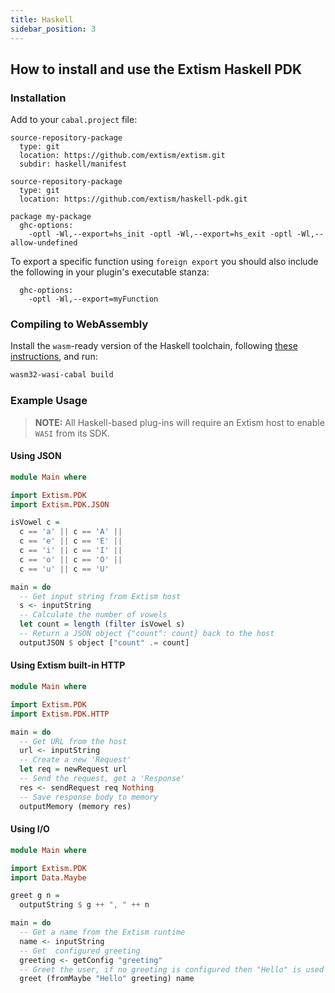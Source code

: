 ```yaml
---
title: Haskell
sidebar_position: 3
---
```


## How to install and use the Extism Haskell PDK

### Installation

Add to your `cabal.project` file:

```
source-repository-package
  type: git
  location: https://github.com/extism/extism.git
  subdir: haskell/manifest

source-repository-package
  type: git
  location: https://github.com/extism/haskell-pdk.git

package my-package
  ghc-options:
    -optl -Wl,--export=hs_init -optl -Wl,--export=hs_exit -optl -Wl,--allow-undefined 
```

To export a specific function using `foreign export` you should also include the following in your
plugin's executable stanza:

```
  ghc-options:
    -optl -Wl,--export=myFunction
```

### Compiling to WebAssembly

Install the `wasm`-ready version of the Haskell toolchain, following [these instructions](https://gitlab.haskell.org/ghc/ghc-wasm-meta), and run:

```sh
wasm32-wasi-cabal build
```

### Example Usage

> **NOTE:** All Haskell-based plug-ins will require an Extism host to enable `WASI` from its SDK.

#### Using JSON

```haskell title=CountVowels.hs
module Main where

import Extism.PDK
import Extism.PDK.JSON

isVowel c = 
  c == 'a' || c == 'A' ||
  c == 'e' || c == 'E' ||
  c == 'i' || c == 'I' ||
  c == 'o' || c == 'O' ||
  c == 'u' || c == 'U'

main = do
  -- Get input string from Extism host
  s <- inputString
  -- Calculate the number of vowels
  let count = length (filter isVowel s)
  -- Return a JSON object {"count": count} back to the host
  outputJSON $ object ["count" .= count]
```

#### Using Extism built-in HTTP

```haskell title=HTTPGet.hs
module Main where

import Extism.PDK
import Extism.PDK.HTTP

main = do
  -- Get URL from the host
  url <- inputString
  -- Create a new 'Request'
  let req = newRequest url
  -- Send the request, get a 'Response'
  res <- sendRequest req Nothing
  -- Save response body to memory
  outputMemory (memory res)
```

#### Using I/O

```haskell title=Hello.hs
module Main where

import Extism.PDK
import Data.Maybe

greet g n =
  outputString $ g ++ ", " ++ n

main = do
  -- Get a name from the Extism runtime
  name <- inputString
  -- Get  configured greeting
  greeting <- getConfig "greeting"
  -- Greet the user, if no greeting is configured then "Hello" is used
  greet (fromMaybe "Hello" greeting) name
```
